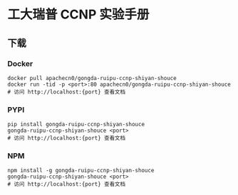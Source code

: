 # 工大瑞普 CCNP 实验手册

## 下载

### Docker

```
docker pull apachecn0/gongda-ruipu-ccnp-shiyan-shouce
docker run -tid -p <port>:80 apachecn0/gongda-ruipu-ccnp-shiyan-shouce
# 访问 http://localhost:{port} 查看文档
```

### PYPI

```
pip install gongda-ruipu-ccnp-shiyan-shouce
gongda-ruipu-ccnp-shiyan-shouce <port>
# 访问 http://localhost:{port} 查看文档
```

### NPM

```
npm install -g gongda-ruipu-ccnp-shiyan-shouce
gongda-ruipu-ccnp-shiyan-shouce <port>
# 访问 http://localhost:{port} 查看文档
```